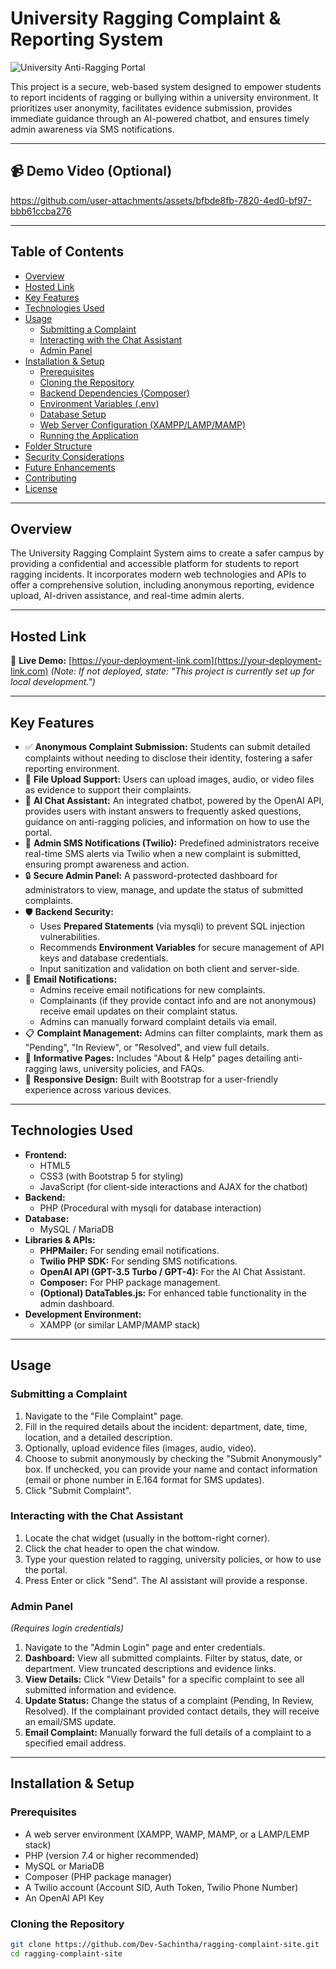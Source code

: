 # University Ragging Complaint & Reporting System

![University Anti-Ragging Portal](https://via.placeholder.com/1200x400.png?text=University+Anti-Ragging+Portal+Banner) <!-- Replace with an actual screenshot or banner image -->

This project is a secure, web-based system designed to empower students to report incidents of ragging or bullying within a university environment. It prioritizes user anonymity, facilitates evidence submission, provides immediate guidance through an AI-powered chatbot, and ensures timely admin awareness via SMS notifications.

---

## 📹 Demo Video (Optional)



https://github.com/user-attachments/assets/bfbde8fb-7820-4ed0-bf97-bbb61ccba276



---

## Table of Contents

*   [Overview](#overview)
*   [Hosted Link](#hosted-link)
*   [Key Features](#key-features)
*   [Technologies Used](#technologies-used)
*   [Usage](#usage)
    *   [Submitting a Complaint](#submitting-a-complaint)
    *   [Interacting with the Chat Assistant](#interacting-with-the-chat-assistant)
    *   [Admin Panel](#admin-panel)
*   [Installation & Setup](#installation--setup)
    *   [Prerequisites](#prerequisites)
    *   [Cloning the Repository](#cloning-the-repository)
    *   [Backend Dependencies (Composer)](#backend-dependencies-composer)
    *   [Environment Variables (.env)](#environment-variables-env)
    *   [Database Setup](#database-setup)
    *   [Web Server Configuration (XAMPP/LAMP/MAMP)](#web-server-configuration-xampplampmamp)
    *   [Running the Application](#running-the-application)
*   [Folder Structure](#folder-structure)
*   [Security Considerations](#security-considerations)
*   [Future Enhancements](#future-enhancements)
*   [Contributing](#contributing)
*   [License](#license)

---

## Overview

The University Ragging Complaint System aims to create a safer campus by providing a confidential and accessible platform for students to report ragging incidents. It incorporates modern web technologies and APIs to offer a comprehensive solution, including anonymous reporting, evidence upload, AI-driven assistance, and real-time admin alerts.

---

## Hosted Link

🔗 **Live Demo:** [https://your-deployment-link.com](https://your-deployment-link.com) <!-- Replace with your actual deployment link if available -->
*(Note: If not deployed, state: "This project is currently set up for local development.")*

---

## Key Features

*   ✅ **Anonymous Complaint Submission:** Students can submit detailed complaints without needing to disclose their identity, fostering a safer reporting environment.
*   📂 **File Upload Support:** Users can upload images, audio, or video files as evidence to support their complaints.
*   🤖 **AI Chat Assistant:** An integrated chatbot, powered by the OpenAI API, provides users with instant answers to frequently asked questions, guidance on anti-ragging policies, and information on how to use the portal.
*   📱 **Admin SMS Notifications (Twilio):** Predefined administrators receive real-time SMS alerts via Twilio when a new complaint is submitted, ensuring prompt awareness and action.
*   🔒 **Secure Admin Panel:** A password-protected dashboard for administrators to view, manage, and update the status of submitted complaints.
*   🛡️ **Backend Security:**
    *   Uses **Prepared Statements** (via mysqli) to prevent SQL injection vulnerabilities.
    *   Recommends **Environment Variables** for secure management of API keys and database credentials.
    *   Input sanitization and validation on both client and server-side.
*   📧 **Email Notifications:**
    *   Admins receive email notifications for new complaints.
    *   Complainants (if they provide contact info and are not anonymous) receive email updates on their complaint status.
    *   Admins can manually forward complaint details via email.
*   📋 **Complaint Management:** Admins can filter complaints, mark them as "Pending", "In Review", or "Resolved", and view full details.
*   📄 **Informative Pages:** Includes "About & Help" pages detailing anti-ragging laws, university policies, and FAQs.
*   🎨 **Responsive Design:** Built with Bootstrap for a user-friendly experience across various devices.

---

## Technologies Used

*   **Frontend:**
    *   HTML5
    *   CSS3 (with Bootstrap 5 for styling)
    *   JavaScript (for client-side interactions and AJAX for the chatbot)
*   **Backend:**
    *   PHP (Procedural with mysqli for database interaction)
*   **Database:**
    *   MySQL / MariaDB
*   **Libraries & APIs:**
    *   **PHPMailer:** For sending email notifications.
    *   **Twilio PHP SDK:** For sending SMS notifications.
    *   **OpenAI API (GPT-3.5 Turbo / GPT-4):** For the AI Chat Assistant.
    *   **Composer:** For PHP package management.
    *   **(Optional) DataTables.js:** For enhanced table functionality in the admin dashboard.
*   **Development Environment:**
    *   XAMPP (or similar LAMP/MAMP stack)

---

## Usage

### Submitting a Complaint

1.  Navigate to the "File Complaint" page.
2.  Fill in the required details about the incident: department, date, time, location, and a detailed description.
3.  Optionally, upload evidence files (images, audio, video).
4.  Choose to submit anonymously by checking the "Submit Anonymously" box. If unchecked, you can provide your name and contact information (email or phone number in E.164 format for SMS updates).
5.  Click "Submit Complaint".

### Interacting with the Chat Assistant

1.  Locate the chat widget (usually in the bottom-right corner).
2.  Click the chat header to open the chat window.
3.  Type your question related to ragging, university policies, or how to use the portal.
4.  Press Enter or click "Send". The AI assistant will provide a response.

### Admin Panel

*(Requires login credentials)*
1.  Navigate to the "Admin Login" page and enter credentials.
2.  **Dashboard:** View all submitted complaints. Filter by status, date, or department. View truncated descriptions and evidence links.
3.  **View Details:** Click "View Details" for a specific complaint to see all submitted information and evidence.
4.  **Update Status:** Change the status of a complaint (Pending, In Review, Resolved). If the complainant provided contact details, they will receive an email/SMS update.
5.  **Email Complaint:** Manually forward the full details of a complaint to a specified email address.

---

## Installation & Setup

### Prerequisites

*   A web server environment (XAMPP, WAMP, MAMP, or a LAMP/LEMP stack)
*   PHP (version 7.4 or higher recommended)
*   MySQL or MariaDB
*   Composer (PHP package manager)
*   A Twilio account (Account SID, Auth Token, Twilio Phone Number)
*   An OpenAI API Key

### Cloning the Repository

```bash
git clone https://github.com/Dev-Sachintha/ragging-complaint-site.git
cd ragging-complaint-site
